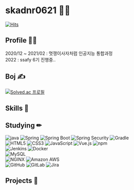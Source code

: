 # skadnr0621 🧟‍♂️
[![Hits](https://hits.seeyoufarm.com/api/count/incr/badge.svg?url=https%3A%2F%2Fgithub.com%2Fskadnr0621&count_bg=%2379C83D&title_bg=%23555555&icon=&icon_color=%23E7E7E7&title=hits&edge_flat=false)](https://hits.seeyoufarm.com)

## Profile 🙋‍♂️
2020/12 ~ 2021/02 : 멋쟁이사자처럼 인공지능 통합과정 <br/>
2022 : ssafy 6기 진행중..


## Boj ✍ 
[![Solved.ac
프로필](http://mazassumnida.wtf/api/v2/generate_badge?boj=skadnr0621)](https://solved.ac/skadnr0621)


## Skills 💪



## Studying ✏
![java](https://img.shields.io/badge/Java-007396?style=flat-square&logo=Java&logoColor=white)
![Spring](https://img.shields.io/badge/Spring-6DB33F?style=flat-square&logo=Spring&logoColor=white)
![Spring Boot](https://img.shields.io/badge/Spring%20Boot-6DB33F?style=flat-square&logo=Spring%20Boot&logoColor=white)
![Spring Security](https://img.shields.io/badge/Spring%20Security-6DB33F?style=flat-square&logo=Spring%20Security&logoColor=white)
![Gradle](https://img.shields.io/badge/Gradle-02303A?style=flat-square&logo=Gradle&logoColor=white) <br/>
![HTML5](https://img.shields.io/badge/HTML5-E34F26?style=flat-square&logo=HTML5&logoColor=white) 
![CSS3](https://img.shields.io/badge/CSS3-1572B6?style=flat-square&logo=CSS3&logoColor=white) 
![JavaScript](https://img.shields.io/badge/JavaScript-F7DF1E?style=flat-square&logo=JavaScript&logoColor=white)
![Vue.js](https://img.shields.io/badge/Vue.js-4FC08D?style=flat-square&logo=Vue.js&logoColor=white) 
![npm](https://img.shields.io/badge/npm-CB3837?style=flat-square&logo=npm&logoColor=white) <br/>
![Jenkins](https://img.shields.io/badge/Jenkins-D24939?style=flat-square&logo=Jenkins&logoColor=white)
![Docker](https://img.shields.io/badge/Docker-2496ED?style=flat-square&logo=Docker&logoColor=white) <br/>
![MySQL](https://img.shields.io/badge/MySQL-4479A1?style=flat-square&logo=MySQL&logoColor=white) <br/>
![NGINX](https://img.shields.io/badge/NGINX-009639?style=flat-square&logo=NGINX&logoColor=white)
![Amazon AWS](https://img.shields.io/badge/Amazon%20AWS-232F3E?style=flat-square&logo=Amazon%20AWS&logoColor=white) <br/>
![GitHub](https://img.shields.io/badge/GitHub-181717?style=flat-square&logo=GitHub&logoColor=white) 
![GitLab](https://img.shields.io/badge/GitLab-FCA121?style=flat-square&logo=GitLab&logoColor=white) 
![Jira](https://img.shields.io/badge/Jira-0052CC?style=flat-square&logo=Jira&logoColor=white) <br/>



## Projects 🐣
